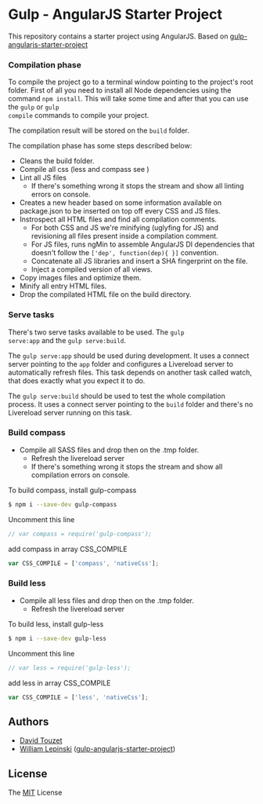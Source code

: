 Gulp - AngularJS Starter Project
==============================

This repository contains a starter project using AngularJS.
Based on [gulp-angularjs-starter-project](https://github.com/wlepinski/gulp-angularjs-starter-project)

### Compilation phase

To compile the project go to a terminal window pointing to the project's root folder. First of all you need to install all Node dependencies using the command <code>npm install</code>. This will take some time and after that you can use the <code>gulp</code> or <code>gulp compile</code> commands to compile your project.

The compilation result will be stored on the <code>build</code> folder.

The compilation phase has some steps described below:

- Cleans the build folder.
- Compile all css (less and compass see )
- Lint all JS files
  - If there's something wrong it stops the stream and show all linting errors on console.
- Creates a new header based on some information available on package.json to be inserted on top off every CSS and JS files.
- Instrospect all HTML files and find all compilation comments.
  - For both CSS and JS we're minifying (uglyfing for JS) and revisioning all files present inside a compilation comment.
  - For JS files, runs ngMin to assemble AngularJS DI dependencies that doesn't follow the <code>['dep', function(dep){ }]</code> convention.
  - Concatenate all JS libraries and insert a SHA fingerprint on the file.
  - Inject a compiled version of all views.
- Copy images files and optimize them.
- Minify all entry HTML files.
- Drop the compilated HTML file on the build directory.

### Serve tasks

There's two serve tasks available to be used. The <code>gulp serve:app</code> and the <code>gulp serve:build</code>.

The <code>gulp serve:app</code> should be used during development. It uses a connect server pointing to the <code>app</code> folder and configures a Livereload server to automatically refresh files. This task depends on another task called watch, that does exactly what you expect it to do.

The <code>gulp serve:build</code> should be used to test the whole compilation process. It uses a connect server pointing to the <code>build</code> folder and there's no Livereload server running on this task.

### Build compass
- Compile all SASS files and drop then on the .tmp folder.
  - Refresh the livereload server
  - If there's something wrong it stops the stream and show all compilation errors on console.

To build compass, install gulp-compass
```bash
$ npm i --save-dev gulp-compass
```
Uncomment this line
```js
// var compass = require('gulp-compass');
```

add compass in array CSS_COMPILE
```js
var CSS_COMPILE = ['compass', 'nativeCss'];
```

### Build less
- Compile all less files and drop then on the .tmp folder.
  - Refresh the livereload server

To build less, install gulp-less
```bash
$ npm i --save-dev gulp-less
```
Uncomment this line
```js
// var less = require('gulp-less');
```

add less in array CSS_COMPILE
```js
var CSS_COMPILE = ['less', 'nativeCss'];
```

## Authors

 - [David Touzet](https://github.com/eyolas) 
 - [William Lepinski](william.lepinski@rga.com) ([gulp-angularjs-starter-project](https://github.com/wlepinski/gulp-angularjs-starter-project))

## License

The [MIT](LICENCE) License



